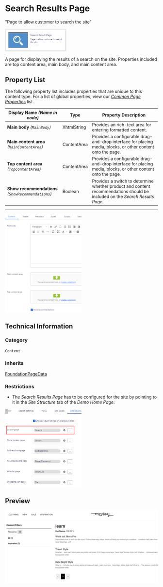 # Search Results Page
"Page to allow customer to search the site"

<img src="Screenshots/Search%20Results%20Page%20-%20icon.png?raw=true" alt="Search Results Page icon" width="40%" />

A page for displaying the results of a search on the site. Properties included are top content area, main body, and main content area.

## Property List
The following property list includes properties that are unique to this content type. For a list of global properties, view our [*Common Page  Properties*](../../Common%20Page%20Properties.md) list.

Display Name *(Name in code)* | Type | Property Description
--------------|------|---------------
**Main body** *(`MainBody`)* | XhtmlString | Provides an rich-text area for entering formatted content.
**Main content area** *(`MainContentArea`)* | ContentArea | Provides a configurable drag-and-drop interface for placing media, blocks, or other content onto the page.
**Top content area** *(`TopContentArea`)* | ContentArea | Provides a configurable drag-and-drop interface for placing media, blocks, or other content onto the page.
**Show recommendations** *(`ShowRecommendations`)* | Boolean | Provides a switch to determine whether product and content recommendations should be included on the *Search Results Page*.

** **
<img src="Screenshots/Search%20Results%20Page%20-%20Content%20tab.png?raw=true" alt="Preview of Search Results Page" width="50%"/>

## Technical Information

### Category
`Content`

### Inherits
[FoundationPageData](Foundation%20Page%20Data.md)

### Restrictions
* The *Search Results Page* has to be configured for the site by pointing to it in the *Site Structure* tab of the *Demo Home Page*.

<img src="Screenshots/Demo%20Home Page - Site structure tab - Search.png?raw=true" alt="Search configuration on the Demo Home Page" width="50%"/>

## Preview
<img src="Screenshots/Search%20Results%20Page%20-%20OPE.png?raw=true" alt="Preview of Search Results Page" width="100%"/>
